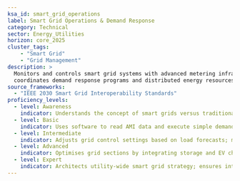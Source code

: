```yaml
---  
ksa_id: smart_grid_operations  
label: Smart Grid Operations & Demand Response  
category: Technical  
sector: Energy_Utilities  
horizon: core_2025  
cluster_tags: 
    - "Smart Grid"
    - "Grid Management"
description: >  
  Monitors and controls smart grid systems with advanced metering infrastructure (AMI);  
  coordinates demand response programs and distributed energy resources (DERs) to maintain grid stability and optimize energy distribution.  
source_frameworks:  
  - "IEEE 2030 Smart Grid Interoperability Standards"  
proficiency_levels:  
  - level: Awareness  
    indicator: Understands the concept of smart grids versus traditional grids; knows that smart meters and IoT devices provide real-time data.  
  - level: Basic  
    indicator: Uses software to read AMI data and execute simple demand response actions under instruction (e.g., remote meter connect/disconnect).  
  - level: Intermediate  
    indicator: Adjusts grid control settings based on load forecasts; manages DER inputs (like rooftop solar) and dispatches demand response events to balance load.  
  - level: Advanced  
    indicator: Optimises grid sections by integrating storage and EV charging load; investigates and resolves complex grid anomalies using AMI analytics; coordinates with market operators for demand response scheduling.  
  - level: Expert  
    indicator: Architects utility-wide smart grid strategy; ensures interoperability (following IEEE standards); leads deployment of advanced control systems and mentors operators in real-time grid management.  
---  
```

